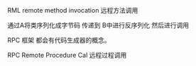 RML remote method invocation 远程方法调用 

通过A将类序列化成字节码 传递到 B中进行反序列化 然后进行调用

RPC 框架 都会有代码生成器的概念。


RPC Remote Procedure Cal 远程过程调用